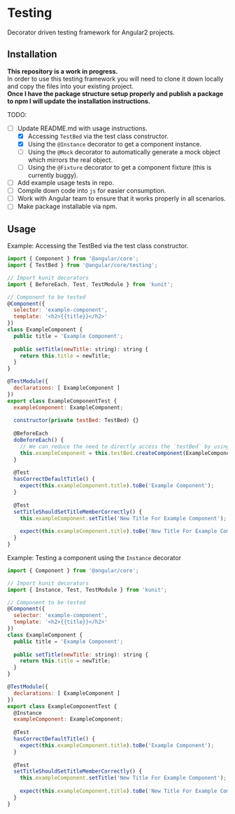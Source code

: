 # Testing
Decorator driven testing framework for Angular2 projects.

## Installation
**This repository is a work in progress.**<br>
In order to use this testing framework you will need to clone it down locally and copy the files into your existing project.<br>
**Once I have the package structure setup properly and publish a package to npm I will update the installation instructions.**

TODO:
- [ ] Update README.md with usage instructions.
  + [x] Accessing `TestBed` via the test class constructor.
  + [x] Using the `@Instance` decorator to get a component instance.
  + [ ] Using the `@Mock` decorator to automatically generate a mock object which mirrors the real object.
  + [ ] Using the `@Fixture` decorator to get a component fixture (this is currently buggy).
- [ ] Add example usage tests in repo.
- [ ] Compile down code into `js` for easier consumption.
- [ ] Work with Angular team to ensure that it works properly in all scenarios.
- [ ] Make package installable via npm.

## Usage
Example: Accessing the TestBed via the test class constructor.
```JavaScript
import { Component } from '@angular/core';
import { TestBed } from '@angular/core/testing';

// Import kunit decorators
import { BeforeEach, Test, TestModule } from 'kunit';

// Component to be tested
@Component({
  selector: 'example-component',
  template: '<h2>{{title}}</h2>'
})
class ExampleComponent {
  public title = 'Example Component';
  
  public setTitle(newTitle: string): string {
    return this.title = newTitle;
  }
}

@TestModule({
  declarations: [ ExampleComponent ]
})
export class ExampleComponentTest {
  exampleComponent: ExampleComponent;
  
  constructor(private testBed: TestBed) {}
  
  @BeforeEach
  doBeforeEach() {
    // We can reduce the need to directly access the `testBed` by using the `Instance` decorator (see below).
    this.exampleComponent = this.testBed.createComponent(ExampleComponent).componentInstance;
  }
  
  @Test
  hasCorrectDefaultTitle() {
    expect(this.exampleComponent.title).toBe('Example Component');
  }
  
  @Test
  setTitleShouldSetTitleMemberCorrectly() {
    this.exampleComponent.setTitle('New Title For Example Component');
    
    expect(this.exampleComponent.title).toBe('New Title For Example Component');
  }
}
```

Example: Testing a component using the `Instance` decorator
```JavaScript
import { Component } from '@angular/core';

// Import kunit decorators
import { Instance, Test, TestModule } from 'kunit';

// Component to be tested
@Component({
  selector: 'example-component',
  template: '<h2>{{title}}</h2>'
})
class ExampleComponent {
  public title = 'Example Component';
  
  public setTitle(newTitle: string): string {
    return this.title = newTitle;
  }
}

@TestModule({
  declarations: [ ExampleComponent ]
})
export class ExampleComponentTest {
  @Instance
  exampleComponent: ExampleComponent;
  
  @Test
  hasCorrectDefaultTitle() {
    expect(this.exampleComponent.title).toBe('Example Component');
  }
  
  @Test
  setTitleShouldSetTitleMemberCorrectly() {
    this.exampleComponent.setTitle('New Title For Example Component');
    
    expect(this.exampleComponent.title).toBe('New Title For Example Component');
  }
}
```
